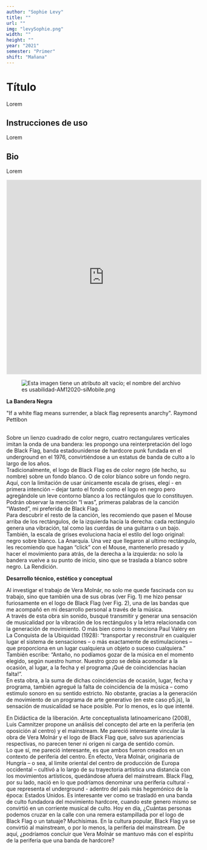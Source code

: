 ```yaml
---
author: "Sophie Levy"
title: ""
url: ""
img: "levySophie.png"
width: ""
height: ""
year: "2021"
semester: "Primer"
shift: "Mañana"
---
```


<p></p>

# Título

Lorem 

## Instrucciones de uso 

Lorem

## Bio

Lorem

<!-- wp:html -->
<p align="center"><iframe width="512" height="512" frameborder="0" scrolling="no" style="width:512px; margin:0 auto!important;border: 1px solid #F2F2F3; z-index: 100;" src="https://editor.p5js.org/SophieSoph/embed/tHiHMOb08"></iframe></p>
<!-- /wp:html -->

<!-- wp:image {"align":"center"} -->
<div class="wp-block-image"><figure class="aligncenter"><img src="https://am1-lacabanne.atamvirtual.com.ar/wp-content/uploads/2020/12/usabilidad-AM12020-siMobile.png" alt="Esta imagen tiene un atributo alt vacío; el nombre del archivo es usabilidad-AM12020-siMobile.png"/></figure></div>
<!-- /wp:image -->

<!-- wp:paragraph -->
<p><strong>La Bandera Negra</strong></p>
<!-- /wp:paragraph -->

<!-- wp:paragraph -->
<p>"If a white flag means surrender, a black flag represents anarchy". Raymond Pettibon </p>
<!-- /wp:paragraph -->

<!-- wp:paragraph -->
<p><br>Sobre un lienzo cuadrado de color negro, cuatro rectangulares verticales imitan la onda de una bandera: les propongo una reinterpretación del logo de Black Flag, banda estadounidense de hardcore punk fundada en el underground en el 1976, convirtiéndose a un estatus de banda de culto a lo largo de los años.<br>Tradicionalmente, el logo de Black Flag es de color negro (de hecho, su nombre) sobre un fondo blanco. O de color blanco sobre un fondo negro. Aquí, con la limitación de usar únicamente escala de grises, elegí - en primera intención – dejar tanto el fondo como el logo en negro pero agregándole un leve contorno blanco a los rectángulos que lo constituyen. Podrán observar la mención “I was”, primeras palabras de la canción “Wasted”, mi preferida de Black Flag. <br>Para descubrir el resto de la canción, les recomiendo que pasen el Mouse arriba de los rectángulos, de la izquierda hacía la derecha: cada rectángulo genera una vibración, tal como las cuerdas de una guitarra o un bajo. También, la escala de grises evoluciona hacia el estilo del logo original: negro sobre blanco. La Anarquía. Una vez que llegaron al ultimo rectángulo, les recomiendo que hagan “click” con el Mouse, mantenerlo presado y hacer el movimiento para atrás, de la derecha a la izquierda: no solo la bandera vuelve a su punto de inicio, sino que se traslada a blanco sobre negro. La Rendición. </p>
<!-- /wp:paragraph -->

<!-- wp:paragraph -->
<p><strong>Desarrollo técnico, estético y conceptual</strong></p>
<!-- /wp:paragraph -->

<!-- wp:paragraph -->
<p>Al investigar el trabajo de Vera Molnár, no solo me quede fascinada con su trabajo, sino que también una de sus obras (ver Fig. 1) me hizo pensar furiosamente en el logo de Black Flag (ver Fig. 2), una de las bandas que me acompañó en mi desarrollo personal a través de la música.<br> A través de esta obra sin sonido, busqué transmitir y generar una sensación de musicalidad por la vibración de los rectángulos y la letra relacionada con la generación de movimiento. O más bien como lo menciona Paul Valéry en La Conquista de la Ubiquidad (1928): “transportar y reconstruir en cualquier lugar el sistema de sensaciones – o más exactamente de estimulaciones – que proporciona en un lugar cualquiera un objeto o suceso cualquiera.” También escribe: “Antaño, no podíamos gozar de la música en el momento elegido, según nuestro humor. Nuestro gozo se debía acomodar a la ocasión, al lugar, a la fecha y el programa ¡Qué de coincidencias hacían falta!”.<br> En esta obra, a la suma de dichas coincidencias de ocasión, lugar, fecha y programa, también agregué la falta de coincidencia de la música – como estimulo sonoro en su sentido estricto. No obstante, gracias a la generación de movimiento de un programa de arte generativo (en este caso p5.js), la sensación de musicalidad se hace posible. Por lo menos, es lo que intenté.</p>
<!-- /wp:paragraph -->

<!-- wp:paragraph -->
<p>En Didáctica de la liberación. Arte conceptualista latinoamericano (2008), Luis Camnitzer propone un análisis del concepto del arte en la periferia (en oposición al centro) y el mainstream. Me pareció interesante vincular la obra de Vera Molnár y el logo de Black Flag que, salvo sus apariencias respectivas, no parecen tener ni origen ni carga de sentido común.<br>
Lo que sí, me pareció interesante, es que ambos fueron creados en un contexto de periferia del centro. En efecto, Vera Molnár, originaria de Hungría – o sea, al limite oriental del centro de producción de Europa occidental – cultivó a lo largo de su trayectoria artística una distancia con los movimientos artísticos, quedándose afuera del mainstream. Black Flag, por su lado, nació en lo que podríamos denominar una periferia cultural - que representa el underground - adentro del país más hegemónico de la época: Estados Unidos. Es interesante ver como se trasladó en una banda de culto fundadora del movimiento hardcore, cuando este genero mismo se convirtió en un corriente musical de culto. Hoy en día, ¿Cuántas personas podemos cruzar en la calle con una remera estampillada por el logo de Black Flag o un tatuaje? Muchísimas. En la cultura popular, Black Flag ya se convirtió al mainstream, o por lo menos, la periferia del mainstream. De aquí, ¿podríamos concluir que Vera Molnár se mantuvo más con el espíritu de la periferia que una banda de hardcore?</p>
<!-- /wp:paragraph -->